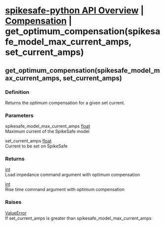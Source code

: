 # [spikesafe-python API Overview](/spikesafe_python_lib_docs/README.md) | [Compensation](/spikesafe_python_lib_docs/Compensation/README.md) | get_optimum_compensation(spikesafe_model_max_current_amps, set_current_amps)

## get_optimum_compensation(spikesafe_model_max_current_amps, set_current_amps)

### Definition
Returns the optimum compensation for a given set current.

### Parameters
spikesafe_model_max_current_amps [float](https://docs.python.org/3/library/functions.html#float)  
Maximum current of the SpikeSafe model

set_current_amps [float](https://docs.python.org/3/library/functions.html#float)  
Current to be set on SpikeSafe

### Returns
[int](https://docs.python.org/3/library/functions.html#int)  
Load impedance command argument with optimum compensation

[int](https://docs.python.org/3/library/functions.html#int)  
Rise time command argument with optimum compensation

### Raises
[ValueError](https://docs.python.org/3/library/exceptions.html#ValueError)  
If set_current_amps is greater than spikesafe_model_max_current_amps